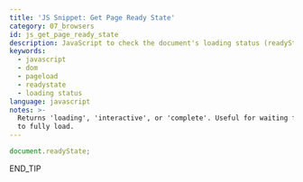 ```yaml
---
title: 'JS Snippet: Get Page Ready State'
category: 07_browsers
id: js_get_page_ready_state
description: JavaScript to check the document's loading status (readyState).
keywords:
  - javascript
  - dom
  - pageload
  - readystate
  - loading status
language: javascript
notes: >-
  Returns 'loading', 'interactive', or 'complete'. Useful for waiting for a page
  to fully load.
---
```


```javascript
document.readyState;
```
END_TIP 
